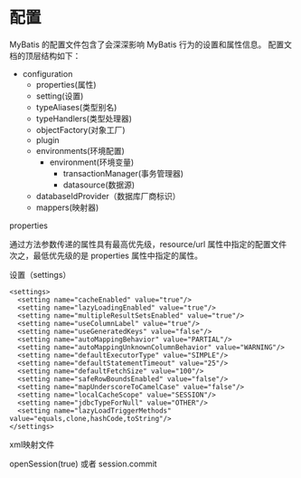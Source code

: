 # 配置

MyBatis 的配置文件包含了会深深影响 MyBatis 行为的设置和属性信息。 配置文档的顶层结构如下：

- configuration
    - properties(属性)
    - setting(设置)
    - typeAliases(类型别名)
    - typeHandlers(类型处理器)
    - objectFactory(对象工厂)
    - plugin
    - environments(环境配置)
        - environment(环境变量)
            - transactionManager(事务管理器)
            - datasource(数据源)
    - databaseIdProvider（数据库厂商标识）
    - mappers(映射器)         

properties



通过方法参数传递的属性具有最高优先级，resource/url 属性中指定的配置文件次之，最低优先级的是 properties 属性中指定的属性。

设置（settings）
```
<settings>
  <setting name="cacheEnabled" value="true"/>
  <setting name="lazyLoadingEnabled" value="true"/>
  <setting name="multipleResultSetsEnabled" value="true"/>
  <setting name="useColumnLabel" value="true"/>
  <setting name="useGeneratedKeys" value="false"/>
  <setting name="autoMappingBehavior" value="PARTIAL"/>
  <setting name="autoMappingUnknownColumnBehavior" value="WARNING"/>
  <setting name="defaultExecutorType" value="SIMPLE"/>
  <setting name="defaultStatementTimeout" value="25"/>
  <setting name="defaultFetchSize" value="100"/>
  <setting name="safeRowBoundsEnabled" value="false"/>
  <setting name="mapUnderscoreToCamelCase" value="false"/>
  <setting name="localCacheScope" value="SESSION"/>
  <setting name="jdbcTypeForNull" value="OTHER"/>
  <setting name="lazyLoadTriggerMethods" value="equals,clone,hashCode,toString"/>
</settings>  
```
xml映射文件

openSession(true)
或者
session.commit





  